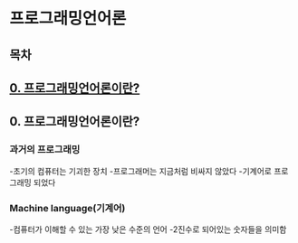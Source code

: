 # 프로그래밍언어론

## 목차
## [0. 프로그래밍언어론이란?](#0-프로그래밍언어론이란)


## 0. 프로그래밍언어론이란?
### 과거의 프로그래밍
-초기의 컴퓨터는 기괴한 장치
-프로그래머는 지금처럼 비싸지 않았다
-기계어로 프로그래밍 되었다

### Machine language(기계어)
-컴퓨터가 이해할 수 있는 가장 낮은 수준의 언어
-2진수로 되어있는 숫자들을 의미함

